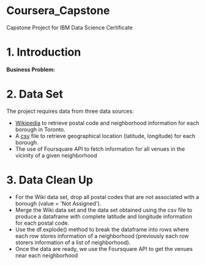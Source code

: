 # Coursera_Capstone
Capstone Project for IBM Data Science Certificate
# 1. Introduction
#### Business Problem: 
# 2. Data Set
The project requires data from three data sources:
  - [Wikipedia](https://en.wikipedia.org/wiki/List_of_postal_codes_of_Canada:_M) to retrieve postal code and neighborhood information for each borough in Toronto.
  - A [csv](https://cf-courses-data.s3.us.cloud-object-storage.appdomain.cloud/IBMDeveloperSkillsNetwork-DS0701EN-SkillsNetwork/labs_v1/Geospatial_Coordinates.csv) file to retrieve geographical location (latitude, longitude) for each borough.
  - The use of Foursquare API to fetch information for all venues in the vicinity of a given neighborhood
# 3. Data Clean Up
  - For the Wiki data set, drop all postal codes that are not associated with a borough (value = 'Not Assigned').
  - Merge the Wiki data set and the data set obtained using the csv file to produce a dataframe with complete latitude and longitude information for each postal code.
  - Use the df.explode() method to break the dataframe into rows where each row stores information of a neighborhood (previously each row storers information of a list of neighborhood).
  - Once the data are ready, we use the Foursquare API to get the venues near each neighborhood

